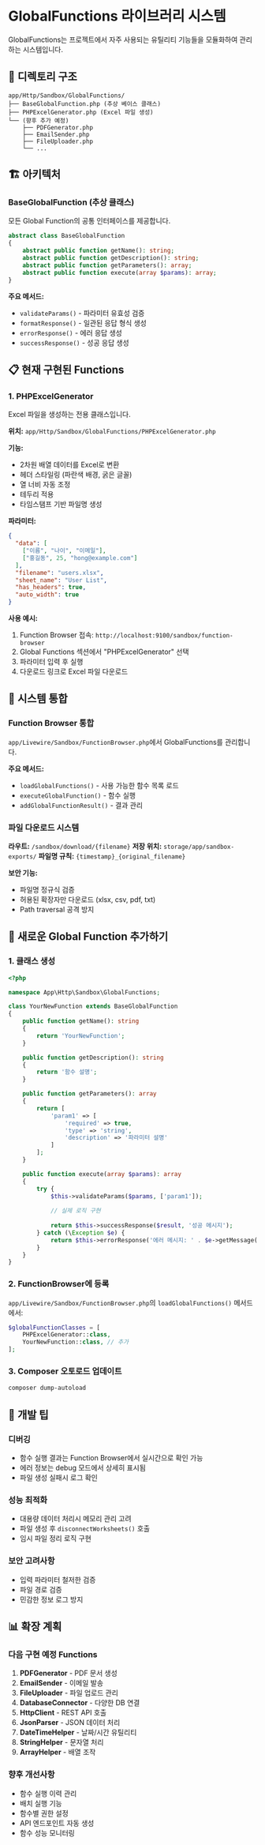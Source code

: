 # GlobalFunctions 라이브러리 시스템

GlobalFunctions는 프로젝트에서 자주 사용되는 유틸리티 기능들을 모듈화하여 관리하는 시스템입니다.

## 📁 디렉토리 구조

```
app/Http/Sandbox/GlobalFunctions/
├── BaseGlobalFunction.php (추상 베이스 클래스)
├── PHPExcelGenerator.php (Excel 파일 생성)
└── (향후 추가 예정)
    ├── PDFGenerator.php
    ├── EmailSender.php
    ├── FileUploader.php
    └── ...
```

## 🏗️ 아키텍처

### BaseGlobalFunction (추상 클래스)

모든 Global Function의 공통 인터페이스를 제공합니다.

```php
abstract class BaseGlobalFunction
{
    abstract public function getName(): string;
    abstract public function getDescription(): string;
    abstract public function getParameters(): array;
    abstract public function execute(array $params): array;
}
```

**주요 메서드:**
- `validateParams()` - 파라미터 유효성 검증
- `formatResponse()` - 일관된 응답 형식 생성
- `errorResponse()` - 에러 응답 생성
- `successResponse()` - 성공 응답 생성

## 📋 현재 구현된 Functions

### 1. PHPExcelGenerator

Excel 파일을 생성하는 전용 클래스입니다.

**위치:** `app/Http/Sandbox/GlobalFunctions/PHPExcelGenerator.php`

**기능:**
- 2차원 배열 데이터를 Excel로 변환
- 헤더 스타일링 (파란색 배경, 굵은 글꼴)
- 열 너비 자동 조정
- 테두리 적용
- 타임스탬프 기반 파일명 생성

**파라미터:**
```json
{
  "data": [
    ["이름", "나이", "이메일"],
    ["홍길동", 25, "hong@example.com"]
  ],
  "filename": "users.xlsx",
  "sheet_name": "User List",
  "has_headers": true,
  "auto_width": true
}
```

**사용 예시:**
1. Function Browser 접속: `http://localhost:9100/sandbox/function-browser`
2. Global Functions 섹션에서 "PHPExcelGenerator" 선택
3. 파라미터 입력 후 실행
4. 다운로드 링크로 Excel 파일 다운로드

## 🔗 시스템 통합

### Function Browser 통합

`app/Livewire/Sandbox/FunctionBrowser.php`에서 GlobalFunctions를 관리합니다.

**주요 메서드:**
- `loadGlobalFunctions()` - 사용 가능한 함수 목록 로드
- `executeGlobalFunction()` - 함수 실행
- `addGlobalFunctionResult()` - 결과 관리

### 파일 다운로드 시스템

**라우트:** `/sandbox/download/{filename}`
**저장 위치:** `storage/app/sandbox-exports/`
**파일명 규칙:** `{timestamp}_{original_filename}`

**보안 기능:**
- 파일명 정규식 검증
- 허용된 확장자만 다운로드 (xlsx, csv, pdf, txt)
- Path traversal 공격 방지

## 🚀 새로운 Global Function 추가하기

### 1. 클래스 생성

```php
<?php

namespace App\Http\Sandbox\GlobalFunctions;

class YourNewFunction extends BaseGlobalFunction
{
    public function getName(): string
    {
        return 'YourNewFunction';
    }

    public function getDescription(): string
    {
        return '함수 설명';
    }

    public function getParameters(): array
    {
        return [
            'param1' => [
                'required' => true,
                'type' => 'string',
                'description' => '파라미터 설명'
            ]
        ];
    }

    public function execute(array $params): array
    {
        try {
            $this->validateParams($params, ['param1']);
            
            // 실제 로직 구현
            
            return $this->successResponse($result, '성공 메시지');
        } catch (\Exception $e) {
            return $this->errorResponse('에러 메시지: ' . $e->getMessage(), $e);
        }
    }
}
```

### 2. FunctionBrowser에 등록

`app/Livewire/Sandbox/FunctionBrowser.php`의 `loadGlobalFunctions()` 메서드에서:

```php
$globalFunctionClasses = [
    PHPExcelGenerator::class,
    YourNewFunction::class, // 추가
];
```

### 3. Composer 오토로드 업데이트

```bash
composer dump-autoload
```

## 🔧 개발 팁

### 디버깅
- 함수 실행 결과는 Function Browser에서 실시간으로 확인 가능
- 에러 정보는 debug 모드에서 상세히 표시됨
- 파일 생성 실패시 로그 확인

### 성능 최적화
- 대용량 데이터 처리시 메모리 관리 고려
- 파일 생성 후 `disconnectWorksheets()` 호출
- 임시 파일 정리 로직 구현

### 보안 고려사항
- 입력 파라미터 철저한 검증
- 파일 경로 검증
- 민감한 정보 로그 방지

## 📊 확장 계획

### 다음 구현 예정 Functions

1. **PDFGenerator** - PDF 문서 생성
2. **EmailSender** - 이메일 발송
3. **FileUploader** - 파일 업로드 관리
4. **DatabaseConnector** - 다양한 DB 연결
5. **HttpClient** - REST API 호출
6. **JsonParser** - JSON 데이터 처리
7. **DateTimeHelper** - 날짜/시간 유틸리티
8. **StringHelper** - 문자열 처리
9. **ArrayHelper** - 배열 조작

### 향후 개선사항

- 함수 실행 이력 관리
- 배치 실행 기능
- 함수별 권한 설정
- API 엔드포인트 자동 생성
- 함수 성능 모니터링